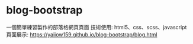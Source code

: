 # blog-bootstrap

一個簡單練習製作的部落格網頁頁面
技術使用: html5、css、scss、javascript 
 頁面展示: https://yaiiow159.github.io/blog-bootstrap/blog.html
